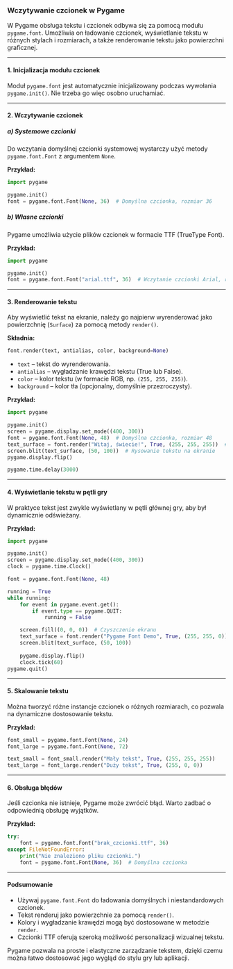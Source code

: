 ### Wczytywanie czcionek w Pygame

W Pygame obsługa tekstu i czcionek odbywa się za pomocą modułu `pygame.font`. Umożliwia on ładowanie czcionek, wyświetlanie tekstu w różnych stylach i rozmiarach, a także renderowanie tekstu jako powierzchni graficznej.

---

#### **1. Inicjalizacja modułu czcionek**

Moduł `pygame.font` jest automatycznie inicjalizowany podczas wywołania `pygame.init()`. Nie trzeba go więc osobno uruchamiać. 

---

#### **2. Wczytywanie czcionek**

##### **a) Systemowe czcionki**
Do wczytania domyślnej czcionki systemowej wystarczy użyć metody `pygame.font.Font` z argumentem `None`.

**Przykład:**
```python
import pygame

pygame.init()
font = pygame.font.Font(None, 36)  # Domyślna czcionka, rozmiar 36
```

##### **b) Własne czcionki**
Pygame umożliwia użycie plików czcionek w formacie TTF (TrueType Font). 

**Przykład:**
```python
import pygame

pygame.init()
font = pygame.font.Font("arial.ttf", 36)  # Wczytanie czcionki Arial, rozmiar 36
```

---

#### **3. Renderowanie tekstu**

Aby wyświetlić tekst na ekranie, należy go najpierw wyrenderować jako powierzchnię (`Surface`) za pomocą metody `render()`.

**Składnia:**
```python
font.render(text, antialias, color, background=None)
```
- `text` – tekst do wyrenderowania.
- `antialias` – wygładzanie krawędzi tekstu (True lub False).
- `color` – kolor tekstu (w formacie RGB, np. `(255, 255, 255)`).
- `background` – kolor tła (opcjonalny, domyślnie przezroczysty).

**Przykład:**
```python
import pygame

pygame.init()
screen = pygame.display.set_mode((400, 300))
font = pygame.font.Font(None, 48)  # Domyślna czcionka, rozmiar 48
text_surface = font.render("Witaj, świecie!", True, (255, 255, 255))  # Biały tekst
screen.blit(text_surface, (50, 100))  # Rysowanie tekstu na ekranie
pygame.display.flip()

pygame.time.delay(3000)
```

---

#### **4. Wyświetlanie tekstu w pętli gry**

W praktyce tekst jest zwykle wyświetlany w pętli głównej gry, aby był dynamicznie odświeżany.

**Przykład:**
```python
import pygame

pygame.init()
screen = pygame.display.set_mode((400, 300))
clock = pygame.time.Clock()

font = pygame.font.Font(None, 48)

running = True
while running:
    for event in pygame.event.get():
        if event.type == pygame.QUIT:
            running = False

    screen.fill((0, 0, 0))  # Czyszczenie ekranu
    text_surface = font.render("Pygame Font Demo", True, (255, 255, 0))
    screen.blit(text_surface, (50, 100))
    
    pygame.display.flip()
    clock.tick(60)
pygame.quit()
```

---

#### **5. Skalowanie tekstu**

Można tworzyć różne instancje czcionek o różnych rozmiarach, co pozwala na dynamiczne dostosowanie tekstu.

**Przykład:**
```python
font_small = pygame.font.Font(None, 24)
font_large = pygame.font.Font(None, 72)

text_small = font_small.render("Mały tekst", True, (255, 255, 255))
text_large = font_large.render("Duży tekst", True, (255, 0, 0))
```

---

#### **6. Obsługa błędów**

Jeśli czcionka nie istnieje, Pygame może zwrócić błąd. Warto zadbać o odpowiednią obsługę wyjątków.

**Przykład:**
```python
try:
    font = pygame.font.Font("brak_czcionki.ttf", 36)
except FileNotFoundError:
    print("Nie znaleziono pliku czcionki.")
    font = pygame.font.Font(None, 36)  # Domyślna czcionka
```

---

#### **Podsumowanie**

- Używaj `pygame.font.Font` do ładowania domyślnych i niestandardowych czcionek.
- Tekst renderuj jako powierzchnie za pomocą `render()`.
- Kolory i wygładzanie krawędzi mogą być dostosowane w metodzie `render`.
- Czcionki TTF oferują szeroką możliwość personalizacji wizualnej tekstu. 

Pygame pozwala na proste i elastyczne zarządzanie tekstem, dzięki czemu można łatwo dostosować jego wygląd do stylu gry lub aplikacji.
